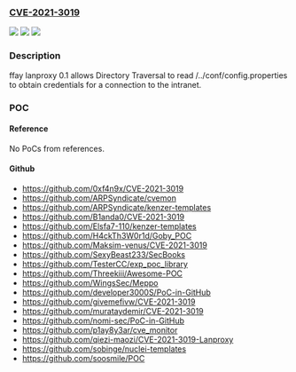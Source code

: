 ### [CVE-2021-3019](https://cve.mitre.org/cgi-bin/cvename.cgi?name=CVE-2021-3019)
![](https://img.shields.io/static/v1?label=Product&message=n%2Fa&color=blue)
![](https://img.shields.io/static/v1?label=Version&message=n%2Fa&color=blue)
![](https://img.shields.io/static/v1?label=Vulnerability&message=n%2Fa&color=brighgreen)

### Description

ffay lanproxy 0.1 allows Directory Traversal to read /../conf/config.properties to obtain credentials for a connection to the intranet.

### POC

#### Reference
No PoCs from references.

#### Github
- https://github.com/0xf4n9x/CVE-2021-3019
- https://github.com/ARPSyndicate/cvemon
- https://github.com/ARPSyndicate/kenzer-templates
- https://github.com/B1anda0/CVE-2021-3019
- https://github.com/Elsfa7-110/kenzer-templates
- https://github.com/H4ckTh3W0r1d/Goby_POC
- https://github.com/Maksim-venus/CVE-2021-3019
- https://github.com/SexyBeast233/SecBooks
- https://github.com/TesterCC/exp_poc_library
- https://github.com/Threekiii/Awesome-POC
- https://github.com/WingsSec/Meppo
- https://github.com/developer3000S/PoC-in-GitHub
- https://github.com/givemefivw/CVE-2021-3019
- https://github.com/murataydemir/CVE-2021-3019
- https://github.com/nomi-sec/PoC-in-GitHub
- https://github.com/p1ay8y3ar/cve_monitor
- https://github.com/qiezi-maozi/CVE-2021-3019-Lanproxy
- https://github.com/sobinge/nuclei-templates
- https://github.com/soosmile/POC

